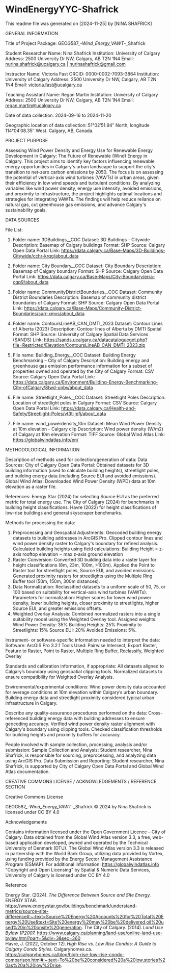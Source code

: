 # WindEnergyYYC-Shafrick
This readme file was generated on [2024-11-25] by [NINA SHAFRICK]


GENERAL INFORMATION

Title of Project Package: GEOG587_-_Wind_Energy_VAWT_-_Shafrick

Student Researcher
Name: Nina Shafrick
Institution: University of Calgary
Address: 2500 University Dr NW, Calgary, AB T2N 1N4
Email: nurina.shafrick@ucalgary.ca | nurinashafrick@gmail.com

Instructor
Name: Victoria Fast
ORCID: 0000-0002-7093-3864
Institution: University of Calgary
Address: 2500 University Dr NW, Calgary, AB T2N 1N4
Email: victoria.fast@ucalgary.ca

Teaching Assistant
Name: Regan Martin
Institution: University of Calgary
Address: 2500 University Dr NW, Calgary, AB T2N 1N4
Email: regan.martin@ucalgary.ca

Date of data collection: 2024-09-16 to 2024-11-20

Geographic location of data collection: 51°02′51.94″ North, longitude 114°04′08.35″ West. Calgary, AB, Canada.



PROJECT PURPOSE

Assessing Wind Power Density and Energy Use for Renewable Energy Development in Calgary: The Future of Renewable (Wind) Energy in Calgary.
This project aims to identify key factors influencing renewable energy opportunities in Calgary's urban landscape to support the city's transition to net-zero carbon emissions by 2050.
The focus is on assessing the potential of vertical-axis wind turbines (VAWTs) in urban areas, given their efficiency in low wind speeds and turbulent conditions.
By analyzing variables like wind power density, energy use intensity, avoided emissions, and proximity to infrastructure, the project highlights optimal locations and strategies for integrating VAWTs.
The findings will help reduce reliance on natural gas, cut greenhouse gas emissions, and advance Calgary's sustainability goals.



DATA SOURCES

File List:

1. Folder name: 3DBuildings__COC
   Dataset: 3D Buildings - Citywide
   Description: Basemap of Calgary buildings
   Format: SHP
   Source: Calgary Open Data Portal
   Link: https://data.calgary.ca/Base-Maps/3D-Buildings-Citywide/cchr-krqg/about_data
   
2. Folder name: City Boundary__COC
   Dataset: City Boundary
   Description: Basemap of Calgary boundary
   Format: SHP
   Source: Calgary Open Data Portal
   Link: https://data.calgary.ca/Base-Maps/City-Boundary/erra-cqp9/about_data

3. Folder name: CommunityDistrictBoundaries__COC
   Dataset: Community District Boundaries
   Description: Basemap of community district boundaries of Calgary
   Format: SHP
   Source: Calgary Open Data Portal
   Link: https://data.calgary.ca/Base-Maps/Community-District-Boundaries/surr-xmvs/about_data

4. Folder name: ContoursLineAB_CAN_DMTI_2023
   Dataset: Contour Lines of Alberta (2023)
   Description: Contour lines of Alberta by DMTI Spatial
   Format: SHP
   Source: University of Calgary Spatial Data Services (SANDS)
   Link: https://sands.ucalgary.ca/datacatalogueget.php?file=Restricted/Elevation/ContoursLineAB_CAN_DMTI_2023.zip

5. File name: Building_Energy__COC
   Dataset: Building Energy Benchmarking – City of Calgary
   Description: Building energy and greenhouse gas emission performance information for a subset of properties owned and operated by the City of Calgary
   Format: CSV
   Source: Calgary Open Data Portal
   Link: https://data.calgary.ca/Environment/Building-Energy-Benchmarking-City-ofCalgary/8twd-upbv/about_data
   
6. File name: Streetlight_Poles__COC
   Dataset: Streetlight Poles
   Description: Location of streetlight poles in Calgary
   Format: CSV
   Source: Calgary Open Data Portal
   Link: https://data.calgary.ca/Health-and-Safety/Streetlight-Poles/vt3t-jpfj/about_data

7. File name: wind_powerdensity_10m
   Dataset: Mean Wind Power Density at 10m elevation - Calgary clip
   Description: Wind power density (W/m2) of Calgary at 10m elevation
   Format: TIFF
   Source: Global Wind Atlas
   Link: https://globalwindatlas.info/en/



METHODOLOGICAL INFORMATION

Description of methods used for collection/generation of data:
Data Sources:
  City of Calgary Open Data Portal: Obtained datasets for 3D building information (used to calculate building heights), streetlight poles, and building energy data (including Source EUI and avoided emissions).
  Global Wind Atlas: Downloaded Wind Power Density (WPD) data at 10m elevation as a raster file.

References:
  Energy Star (2024) for selecting Source EUI as the preferred metric for total energy use.
  The City of Calgary (2024) for benchmarks in building height classifications.
  Havre (2022) for height classifications of low-rise buildings and general skyscraper benchmarks.

Methods for processing the data:
1. Preprocessing and Geospatial Adjustments:
    Geocoded building energy datasets to building addresses in ArcGIS Pro.
    Clipped contour lines and wind power density raster to Calgary's boundary for refined analysis.
    Calculated building heights using field calculations:
    Building Height = z-axis rooftop elevation − max z-axis ground elevation
2. Raster Conversion:
    Converted 3D building data into a raster layer for height classifications (8m, 23m, 100m, >100m).
    Applied the Point to Raster tool for streetlight poles, Source EUI, and avoided emissions.
    Generated proximity rasters for streetlights using the Multiple Ring Buffer tool (50m, 150m, 300m distances).
3. Data Normalization:
    Reclassified datasets to a uniform scale of 50, 75, or 100 based on suitability for vertical-axis wind turbines (VAWTs).
    Parameters for normalization:
      Higher scores for lower wind power density, lower building heights, closer proximity to streetlights, higher Source EUI, and greater emissions offsets.
4. Weighted Overlay Analysis:
    Combined normalized rasters into a single suitability model using the Weighted Overlay tool.
      Assigned weights:
      Wind Power Density: 35%
      Building Heights: 25%
      Proximity to Streetlights: 15%
      Source EUI: 20%
      Avoided Emissions: 5%.

Instrument- or software-specific information needed to interpret the data:
  Software: ArcGIS Pro 3.2.1
  Tools Used: Pairwise Intersect, Export Raster, Feature to Raster, Point to Raster, Multiple Ring Buffer, Reclassify, Weighted Overlay

Standards and calibration information, if appropriate: 
  All datasets aligned to Calgary’s boundary using geospatial clipping tools.
  Normalized datasets to ensure compatibility for Weighted Overlay Analysis.

Environmental/experimental conditions: 
  Wind power density data accounted for average conditions at 10m elevation within Calgary’s urban boundary.
  Building energy data and streetlight proximity considered typical urban infrastructure in Calgary.

Describe any quality-assurance procedures performed on the data: 
  Cross-referenced building energy data with building addresses to ensure geocoding accuracy.
  Verified wind power density raster alignment with Calgary's boundary using clipping tools.
  Checked classification thresholds for building heights and proximity buffers for accuracy.

People involved with sample collection, processing, analysis and/or submission:
  Sample Collection and Analysis: Student researcher, Nina Shafrick, is responsible for sourcing, preprocessing, and analyzing data using ArcGIS Pro.
  Data Submission and Reporting: Student researcher, Nina Shafrick, is supported by City of Calgary Open Data Portal and Global Wind Atlas documentation.



CREATIVE COMMONS LICENSE / ACKNOWLEDGEMENTS / REFERENCE SECTION

Creative Commons License

GEOG587_-_Wind_Energy_VAWT_-_Shafrick © 2024 by Nina Shafrick is licensed under CC BY 4.0 

Acknowledgements

  Contains information licensed under the Open Government Licence – City of Calgary.
  Data obtained from the Global Wind Atlas version 3.3, a free, web-based application developed, owned and operated by the Technical University of Denmark (DTU). The Global Wind Atlas version 3.3 is released in partnership with the World Bank Group, utilizing data provided by Vortex, using funding provided by the Energy Sector Management Assistance Program (ESMAP). For additional information: https://globalwindatlas.info
  "Copyright and Open Licensing" by Spatial & Numeric Data Services, University of Calgary is licensed under CC BY 4.0

Reference

  Energy Star. (2024). _The Difference Between Source and Site Energy._ ENERGY STAR. https://www.energystar.gov/buildings/benchmark/understand-metrics/source-site-difference#:~:text=Source%20Energy%20Accounts%20for%20Total%20Energy%20Use&text=Site%20energy%20may%20be%20delivered,oil%20used%20in%20onsite%20generation. 
  The City of Calgary. (2014). _Land Use Bylaw 1P2007._ https://www.calgary.ca/planning/land-use/online-land-use-bylaw.html?part=5&div=3&sec=360  
  Havre, J. (2022, October 12). _High Rise vs. Low Rise Condos: A Guide to Calgary Condo Styles._ Calgaryhomes.ca. https://calgaryhomes.ca/blog/high-rise-low-rise-condo-comparison.html#:~:text=To%20be%20considered%20a%20low,stories%20as%20a%20low%2Drise. 
